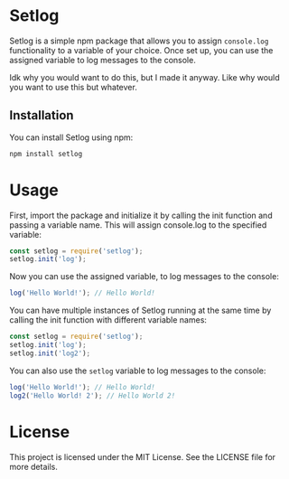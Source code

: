# Setlog

Setlog is a simple npm package that allows you to assign `console.log` functionality to a variable of your choice. Once set up, you can use the assigned variable to log messages to the console.

Idk why you would want to do this, but I made it anyway.
Like why would you want to use this but whatever.

## Installation

You can install Setlog using npm:

```bash
npm install setlog
```

# Usage

First, import the package and initialize it by calling the init function and passing a variable name. This will assign console.log to the specified variable:
    
```js 
const setlog = require('setlog');
setlog.init('log');
```

Now you can use the assigned variable, to log messages to the console:
    
```js   
log('Hello World!'); // Hello World!
```

You can have multiple instances of Setlog running at the same time by calling the init function with different variable names:
    
```js
const setlog = require('setlog');
setlog.init('log');
setlog.init('log2');
```

You can also use the `setlog` variable to log messages to the console:
    
```js
log('Hello World!'); // Hello World!
log2('Hello World! 2'); // Hello World 2!
```

# License

This project is licensed under the MIT License. See the LICENSE file for more details.